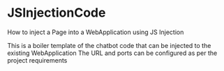 # JSInjectionCode
How to inject a Page into a WebApplication using JS Injection

This is a boiler template of the chatbot code that can be injected to the existing WebApplication
The URL and ports can be configured as per the project requirements
